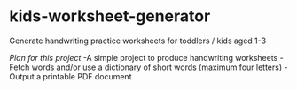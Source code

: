 # kids-worksheet-generator
Generate handwriting practice worksheets for toddlers / kids aged 1-3

*Plan for this project*
\-A simple project to produce handwriting worksheets
\-Fetch words and/or use a dictionary of short words (maximum four letters)
\-Output a printable PDF document
